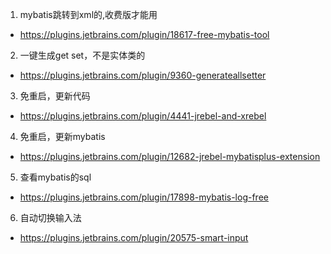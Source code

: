 1. mybatis跳转到xml的,收费版才能用
- https://plugins.jetbrains.com/plugin/18617-free-mybatis-tool
2. 一键生成get set，不是实体类的
- https://plugins.jetbrains.com/plugin/9360-generateallsetter
3. 免重启，更新代码
- https://plugins.jetbrains.com/plugin/4441-jrebel-and-xrebel
4. 免重启，更新mybatis
- https://plugins.jetbrains.com/plugin/12682-jrebel-mybatisplus-extension
5. 查看mybatis的sql
- https://plugins.jetbrains.com/plugin/17898-mybatis-log-free
6. 自动切换输入法
- https://plugins.jetbrains.com/plugin/20575-smart-input